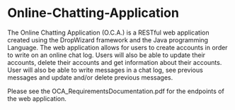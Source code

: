 # Online-Chatting-Application
The Online Chatting Application (O.C.A.) is a RESTful web application created using the DropWizard framework and the Java programming Language. The web application allows for users to create accounts in order to write on an online chat log. Users will also be able to update their accounts, delete their accounts and get information about their accounts. User will also be able to write messages in a chat log, see previous messages and update and/or delete previous messages.

Please see the OCA_RequirementsDocumentation.pdf for the endpoints of the web application.
